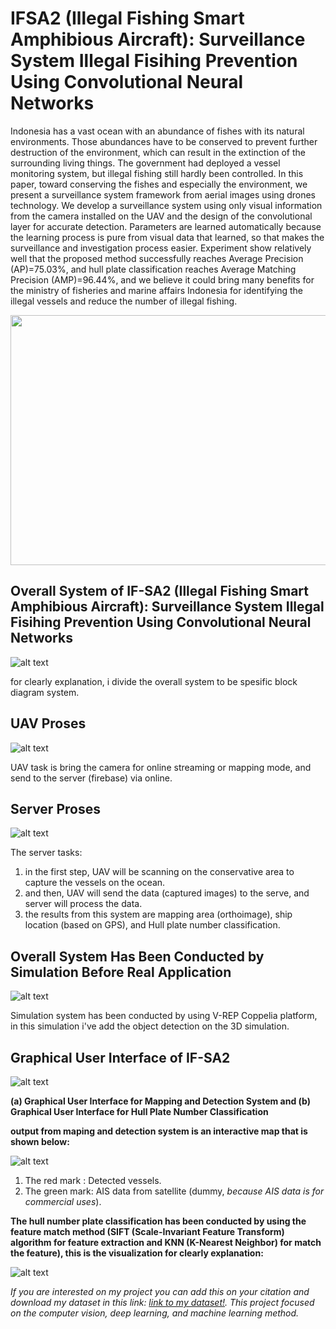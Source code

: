 # IFSA2 (Illegal Fishing Smart Amphibious Aircraft): Surveillance System Illegal Fisihing Prevention Using Convolutional Neural Networks

Indonesia has a vast ocean with an abundance of fishes with its natural environments. Those abundances have to be conserved to prevent further destruction of the environment, which can result in the extinction of the surrounding living things. The government had deployed a vessel monitoring system, but illegal fishing still hardly been controlled. In this paper, toward conserving the fishes and especially the environment, we present a surveillance system framework from aerial images using drones technology. We develop a surveillance system using only visual information from the camera installed on the UAV and the design of the convolutional layer for accurate detection. Parameters are learned automatically because the learning process is pure from visual data that learned, so that makes the surveillance and investigation process easier. Experiment show relatively well that the proposed method successfully reaches Average Precision (AP)=75.03%, and hull plate classification reaches Average Matching Precision (AMP)=96.44%, and we believe it could bring many benefits for the ministry of fisheries and marine affairs Indonesia for identifying the illegal vessels and reduce the number of illegal fishing.

<p align="center">
  <img width="800" height="400" src="https://github.com/aguspray001/IFSA2--Surveillance-System-Illegal-Fisihing-Prevention-Using-Convolutional-Neural-Networks/blob/master/Demo.gif">
</p>

## Overall System of IF-SA2 (Illegal Fishing Smart Amphibious Aircraft): Surveillance System Illegal Fisihing Prevention Using Convolutional Neural Networks

![alt text](https://github.com/aguspray001/IFSA2--Surveillance-System-Illegal-Fisihing-Prevention-Using-Convolutional-Neural-Networks/blob/master/full%20process.png)

for clearly explanation, i divide the overall system to be spesific block diagram system.

## UAV Proses

![alt text](https://github.com/aguspray001/IFSA2--Surveillance-System-Illegal-Fisihing-Prevention-Using-Convolutional-Neural-Networks/blob/master/UAV%20PROSES.png)

UAV task is bring the camera for online streaming or mapping mode, and send to the server (firebase) via online.

## Server Proses

![alt text](https://github.com/aguspray001/IFSA2--Surveillance-System-Illegal-Fisihing-Prevention-Using-Convolutional-Neural-Networks/blob/master/SERVER%20PROSES.png)

The server tasks:
1. in the first step, UAV will be scanning on the conservative area to capture the vessels on the ocean.
2. and then, UAV will send the data (captured images) to the serve, and server will process the data.
3. the results from this system are mapping area (orthoimage), ship location (based on GPS), and Hull plate number classification.

## Overall System Has Been Conducted by Simulation Before Real Application

![alt text](https://github.com/aguspray001/IFSA2--Surveillance-System-Illegal-Fisihing-Prevention-Using-Convolutional-Neural-Networks/blob/master/Result/simulation/Screenshot%20from%202020-06-05%2014-52-14.png)

Simulation system has been conducted by using V-REP Coppelia platform, in this simulation i've add the object detection on the 3D simulation.

## Graphical User Interface of IF-SA2

![alt text](https://github.com/aguspray001/IFSA2--Surveillance-System-Illegal-Fisihing-Prevention-Using-Convolutional-Neural-Networks/blob/master/Result/GUI/gambungan.png)

**(a) Graphical User Interface for Mapping and Detection System and (b) Graphical User Interface for Hull Plate Number Classification**

**output from maping and detection system is an interactive map that is shown below:**

![alt text](https://github.com/aguspray001/IFSA2--Surveillance-System-Illegal-Fisihing-Prevention-Using-Convolutional-Neural-Networks/blob/master/map.png)

1. The red mark  : Detected vessels.
2. The green mark: AIS data from satellite (dummy, *because AIS data is for commercial uses*).

**The hull number plate classification has been conducted by using the feature match method (SIFT (Scale-Invariant Feature Transform) algorithm for feature extraction and KNN (K-Nearest Neighbor) for match the feature), this is the visualization for clearly explanation:**

![alt text](https://github.com/aguspray001/IFSA2--Surveillance-System-Illegal-Fisihing-Prevention-Using-Convolutional-Neural-Networks/blob/master/Result/feature%20match/gabung.png)

*If you are interested on my project you can add this on your citation and download my dataset in this link: [link to my dataset!](https://intip.in/IFSA2dataset). This project focused on the computer vision, deep learning, and machine learning method.*
